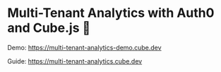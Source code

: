 # Multi-Tenant Analytics with Auth0 and Cube.js 🔐

Demo: https://multi-tenant-analytics-demo.cube.dev

Guide: https://multi-tenant-analytics.cube.dev